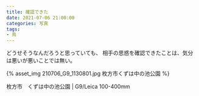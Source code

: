 ```yaml
---
title: 確認できた
date: 2021-07-06 21:00:00
categories: 写真
tags:
- 鳥
---
```


どうせそうなんだろうと思っていても、
相手の思惑を確認できたことは、気分は悪いが悪いことでは無い。

{% asset_img 210706_G9_1130801.jpg 枚方市くずは中の池公園 %}

枚方市　くずは中の池公園 | G9/Leica 100-400mm